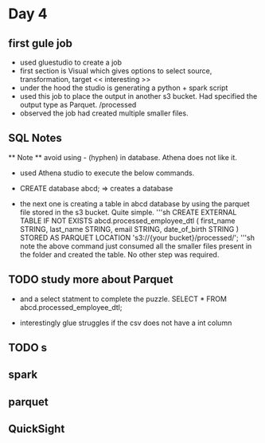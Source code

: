 # Day 4
## first gule job
  - used gluestudio to create a job
  - first section is Visual which gives options to select source, transformation, target << interesting >>
  - under the hood the studio is generating a python + spark script
  - used this job to place the output in another s3 bucket. Had specified the output type as Parquet. /processed
  - observed the job had created multiple smaller files. 
## SQL Notes
** Note ** avoid using - (hyphen) in database. Athena does not like it.
  - used Athena studio to execute the below commands. 
  
  - CREATE database abcd; => creates a database

- the next one is creating a table in abcd database by using the parquet file stored in the s3 bucket. Quite simple.
'''sh
CREATE EXTERNAL TABLE IF NOT EXISTS abcd.processed_employee_dtl (
  first_name STRING,
  last_name STRING,
  email STRING,
  date_of_birth STRING
)
STORED AS PARQUET
LOCATION 's3://{your bucket}/processed/';
'''sh
note the above command just consumed all the smaller files present in the folder and created the table. No other step was required. 
## TODO study more about Parquet
- and a select statment to complete the puzzle.
  SELECT * FROM abcd.processed_employee_dtl;

- interestingly glue struggles if the csv does not have a int column
## TODO s
## spark
    
## parquet

## QuickSight
